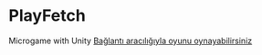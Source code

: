 # PlayFetch
 Microgame with Unity
 [Bağlantı aracılığıyla oyunu oynayabilirsiniz](https://play.unity.com/mg/other/webgl-rk3)
